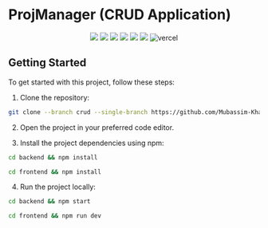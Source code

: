# ProjManager (CRUD Application)

<div align="center">
    <img src="https://img.shields.io/badge/React-20232A?style=for-the-badge&logo=react&logoColor=61DAFB" />
    <img src="https://img.shields.io/badge/TypeScript-007ACC?style=for-the-badge&logo=typescript&logoColor=white" />
    <img src="https://img.shields.io/badge/ts--node-3178C6?style=for-the-badge&logo=ts-node&logoColor=white" />
    <img src="https://img.shields.io/badge/Express%20js-000000?style=for-the-badge&logo=express&logoColor=white" />
    <img src="https://img.shields.io/badge/Tailwind_CSS-38B2AC?style=for-the-badge&logo=tailwind-css&logoColor=white" />
    <img src="https://img.shields.io/badge/Vite-B73BFE?style=for-the-badge&logo=vite&logoColor=FFD62E" />
    <img src="https://img.shields.io/badge/Vercel-000000?style=for-the-badge&logo=vercel&logoColor=white" alt="vercel" />
</div>

## Getting Started

To get started with this project, follow these steps:

1. Clone the repository:

```bash
git clone --branch crud --single-branch https://github.com/Mubassim-Khan/React-Practice.git
```

2. Open the project in your preferred code editor.

3. Install the project dependencies using npm:

```bash
cd backend && npm install
```

```bash
cd frontend && npm install
```

4. Run the project locally:

```bash
cd backend && npm start
```

```bash
cd frontend && npm run dev
```
